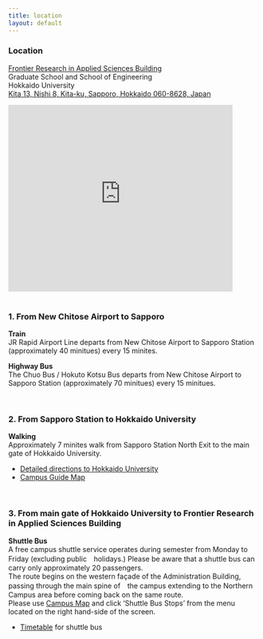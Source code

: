 ```yaml
---
title: location
layout: default
---
```

<!-- MAIN CONTENT -->
<div id="main_content_wrap" class="outer">
  <section id="main_content" class="inner">
    <h3 id="location">Location</h3>
      <p><a href="http://www.oia.hokudai.ac.jp/maps/print.php?id=133">Frontier Research in Applied Sciences                   Building</a><br>
          Graduate School and School of Engineering<br>
          Hokkaido University<br>
          <a href="https://goo.gl/maps/JtP1MdrwH5U2">Kita 13, Nishi 8, Kita-ku, Sapporo, Hokkaido 060-8628, Japan</a></p>
            <div id="ggmap"><!--<iframe src="https://www.google.com/maps/embed?pb=!1m18!1m12!1m3!1d2060.7424234830823!2d141.34175906700744!3d43.0765595             30617565!2m3!1f0!2f0!3f0!3m2!1i1024!2i768!4f13.1!3m3!1m2!1s0x0%3A0x0!2zNDPCsDA0JzQwLjciTiAxNDHCsDIw             JzI0LjEiRQ!5e0!3m2!1sen!2sjp!4v1442329400468" width="300" height="200" frameborder="0"         style="border:0" allowfullscreen></iframe>-->
            <iframe width="450" height="375" src="http://www.oia.hokudai.ac.jp/maps/embed/?place=133" frameborder="0">MAP</iframe>
            </div>
            <br>
            
  <h3 id="location">1. From New Chitose Airport to Sapporo</h3> 
    <p><strong>Train</strong><br>
      JR Rapid Airport Line departs from New Chitose Airport to Sapporo Station (approximately 40 minitues) every 15 minites.</p>

  <p><strong>Highway Bus</strong><br>
      The Chuo Bus / Hokuto Kotsu Bus departs from New Chitose Airport to Sapporo Station (approximately 70   minitues) every 15 minitues.</p>
    <br>  

  <h3 id="location">2. From Sapporo Station to Hokkaido University</h3>
    <p><strong>Walking</strong><br>
      Approximately 7 minites walk from Sapporo Station North Exit to the main gate of Hokkaido University.<br>
      <ul>
         <li>
      <a href="http://www.oia.hokudai.ac.jp/about/visitors-access-maps/sapporo-campus-map/">Detailed directions to Hokkaido University</a>
         </li>
         <li>
      <a href="https://www.oia.hokudai.ac.jp/wp-content/uploads/2015/08/2015-英語版キャンパスマップ最終.pdf">Campus Guide Map</a>
         </li>
      </ul>
      </p>
      <br>

  <h3 id="location">3. From main gate of Hokkaido University to Frontier Research in Applied Sciences Building</h3>
  <p><strong>Shuttle Bus</strong><br>
    A free campus shuttle service operates during semester from Monday to Friday (excluding public　holidays.) Please be aware that a shuttle bus can carry only approximately 20 passengers.<br> 
    The route begins on the western façade of the Administration Building, passing through the main spine of　the campus extending to the Northern Campus area before coming back on the same route.<br>
    Please use <a href="http://www.oia.hokudai.ac.jp/maps/?p=sapporo">Campus Map</a> and click ‘Shuttle Bus Stops’ from the menu located on the right hand-side of the screen.<br>
   <ul>
      <li><a href="https://www.oia.hokudai.ac.jp/wp-content/uploads/2013/08/5.2013-Bus-time-tableHokkaido     -University.pdf">Timetable</a> for shuttle bus
      </li>
   </ul>
    </p>
    <br>

</div>



 
